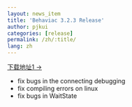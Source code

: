 ```yaml
---
layout: news_item
title: 'Behaviac 3.2.3 Release'
author: pjkui
categories: [release]
permalink: /zh/:title/
lang: zh
---
```



<a href="https://github.com/TencentOpen/behaviac/releases/download/3.2.3/BehaviacSetup_3.2.3.exe">下载地址1 &rarr;</a>

- fix bugs in the connecting debugging
- fix compiling errors on linux
- fix bugs in WaitState 